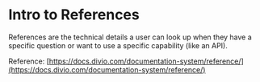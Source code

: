 # Intro to References

References are the technical details a user can look up when they have a specific question or want to use a specific capability (like an API).

Reference: [https://docs.divio.com/documentation-system/reference/](https://docs.divio.com/documentation-system/reference/)
